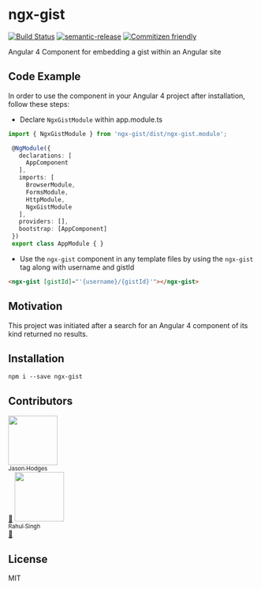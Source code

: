 # ngx-gist 
[![Build Status](https://travis-ci.org/jasonhodges/ngx-gist.svg?branch=master)](https://travis-ci.org/jasonhodges/ngx-gist) 
[![semantic-release](https://img.shields.io/badge/%20%20%F0%9F%93%A6%F0%9F%9A%80-semantic--release-e10079.svg)](https://github.com/semantic-release/semantic-release)
[![Commitizen friendly](https://img.shields.io/badge/commitizen-friendly-brightgreen.svg)](http://commitizen.github.io/cz-cli/)

Angular 4 Component for embedding a gist within an Angular site

## Code Example

In order to use the component in your Angular 4 project after installation, follow these steps:

- Declare `NgxGistModule` within app.module.ts
```typescript
import { NgxGistModule } from 'ngx-gist/dist/ngx-gist.module';
```
 ```typescript
  @NgModule({
    declarations: [
      AppComponent
    ],
    imports: [
      BrowserModule,
      FormsModule,
      HttpModule,
      NgxGistModule
    ],
    providers: [],
    bootstrap: [AppComponent]
  })
  export class AppModule { }
  ```
- Use the `ngx-gist` component in any template files by using the `ngx-gist` tag along with username and gistId 
```html
<ngx-gist [gistId]="'{username}/{gistId}'"></ngx-gist>
```

## Motivation
This project was initiated after a search for an Angular 4 component of its kind returned no results.

## Installation

`npm i --save ngx-gist`

## Contributors
[<img src="https://avatars1.githubusercontent.com/u/1988476?v=4" width="100px;"/><br /><sub>Jason Hodges</sub>](https://github.com/jasonhodges)<br />[📖](https://github.com/jasonhodges/ngx-gist/commits?author=jasonhodges "Documentation")
[<img src="https://avatars2.githubusercontent.com/u/17721520?v=4" width="100px;"/><br /><sub>Rahul Singh</sub>](https://github.com/rahulrsingh09)<br />[📖](https://github.com/jasonhodges/ngx-gist/commits?author=rahulrsingh09 "Documentation")
## License 
MIT
